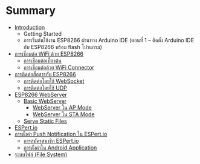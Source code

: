# Summary

* [Introduction](README.md)
   * Getting Started
   * การเริ่มต้นใช้งาน ESP8266 ผ่านทาง Arduino IDE (ตอนที่ 1 – ติดตั้ง Arduino IDE กับ ESP8266 พร้อม flash โปรแกรม)
* [การเชื่อมต่อ WiFi ด้วย ESP8266](esp8266-connecting-wifi.md)
   * [การเชื่อมต่อเบื้องต้น](basic_wifi_connection.md)
   * [การเชื่อมต่อด้วย WiFi Connector](wifi_connector.md)
* [การติดต่อสื่อสารกับ ESP8266](esp8266-communication.md)
   * [การติดต่อโดยใช้ WebSocket](esp82665-communication-websocket.md)
   * [การติดต่อโดยใช้ UDP](esp8266-communication-udp.md)
* [ESP8266 WebServer](esp8266_webserver.md)
   * [Basic WebServer](basic_webserver.md)
       * [WebServer ใน AP Mode](webserver_ap_mode.md)
       * [WebServer ใน STA Mode](webserver_sta_mode.md)
   * [Serve Static Files](webserver_serve_static_files.md)
* [ESPert.io](chapter1.md)
* [การตั้งค่า Push Notification ใน ESPert.io](pushnotification_md.md)
   * [การสมัครสมาชิก ESPert.io](espertio.md)
   * [การตั้งค่าใน Android Application](espertio_android_application.md)
* [ระบบไฟล์ (File System)](file_system.md)

